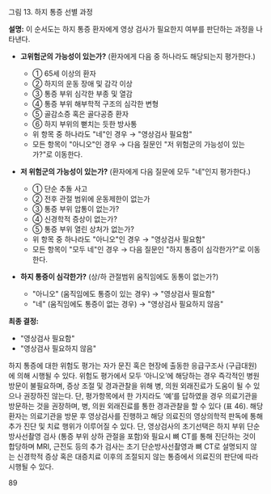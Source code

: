 그림 13. 하지 통증 선별 과정

**설명:** 이 순서도는 하지 통증 환자에게 영상 검사가 필요한지 여부를 판단하는 과정을 나타낸다.

*   **고위험군의 가능성이 있는가?** (환자에게 다음 중 하나라도 해당되는지 평가한다.)
    *   ① 65세 이상의 환자
    *   ② 하지의 운동 장애 및 감각 이상
    *   ③ 통증 부위 심각한 부종 및 열감
    *   ④ 통증 부위 해부학적 구조의 심각한 변형
    *   ⑤ 골감소증 혹은 골다공증 환자
    *   ⑥ 하지 부위의 뻗치는 듯한 방사통
    *   위 항목 중 하나라도 "네"인 경우 → "영상검사 필요함"
    *   모든 항목이 "아니오"인 경우 → 다음 질문인 "저 위험군의 가능성이 있는가?"로 이동한다.

*   **저 위험군의 가능성이 있는가?** (환자에게 다음 질문에 모두 "네"인지 평가한다.)
    *   ① 단순 추돌 사고
    *   ② 전후 관절 범위에 운동제한이 없는가
    *   ③ 통증 부위 압통이 없는가?
    *   ④ 신경학적 증상이 없는가?
    *   ⑤ 통증 부위 열린 상처가 없는가?
    *   위 항목 중 하나라도 "아니오"인 경우 → "영상검사 필요함"
    *   모든 항목이 "모두 네"인 경우 → 다음 질문인 "하지 통증이 심각한가?"로 이동한다.

*   **하지 통증이 심각한가?** (상/하 관절범위 움직임에도 동통이 없는가?)
    *   "아니오" (움직임에도 통증이 있는 경우) → "영상검사 필요함"
    *   "네" (움직임에도 통증이 없는 경우) → "영상검사 필요하지 않음"

**최종 결정:**
*   "영상검사 필요함"
*   "영상검사 필요하지 않음"

하지 통증에 대한 위험도 평가는 자가 문진 혹은 현장에 출동한 응급구조사 (구급대원)에 의해 시행될 수 있다. 위험도 평가에서 모두 ‘아니오’에 해당하는 경우 즉각적인 병원 방문이 불필요하며, 증상 조절 및 경과관찰을 위해 병, 의원 외래진료가 도움이 될 수 있으나 권장하진 않는다. 단, 평가항목에서 한 가지라도 ‘예’를 답하였을 경우 의료기관을 방문하는 것을 권장하며, 병, 의원 외래진료를 통한 경과관찰을 할 수 있다 (표 46). 해당 환자는 의료기관을 방문 후 영상검사를 진행하고 해당 의료진의 영상의학적 판독에 통해 추가 진단 및 치료 행위가 이루어질 수 있다. 단, 영상검사의 초기선택은 하지 부위 단순방사선촬영 검사 (통증 부위 상하 관절을 포함)와 필요시 뼈 CT를 통해 진단하는 것이 합당하며 MRI, 근전도 등의 추가 검사는 초기 단순방사선촬영과 뼈 CT로 설명되지 않는 신경학적 증상 혹은 대증치료 이후의 조절되지 않는 통증에서 의료진의 판단에 따라 시행될 수 있다.

<PAGE>89